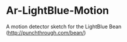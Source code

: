 Ar-LightBlue-Motion
===================

A motion detector sketch for the LightBlue Bean (http://punchthrough.com/bean/)
